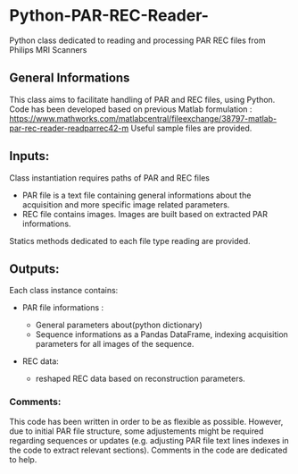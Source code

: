 # Python-PAR-REC-Reader-
Python class dedicated to reading and processing PAR REC files from Philips MRI Scanners

## General Informations
 This class aims to facilitate handling of PAR and REC files, using Python. 
Code has been developed based on previous Matlab formulation : https://www.mathworks.com/matlabcentral/fileexchange/38797-matlab-par-rec-reader-readparrec42-m  Useful sample files are provided.


## Inputs:
 Class instantiation requires paths of PAR and REC files
- PAR file is a text file containing general informations about the acquisition and more specific image related parameters.
- REC file contains images. Images are built based on extracted PAR informations.

Statics methods dedicated to each file type reading are provided.

## Outputs:
Each class instance contains:
 - PAR file informations : 
    - General parameters about(python dictionary)
    - Sequence informations as a Pandas DataFrame, indexing acquisition parameters for all images of the sequence. 
    
  - REC data:
    - reshaped REC data based on reconstruction parameters. 
### Comments:
 This code has been written in order to be as flexible as possible. However, due to initial PAR file structure, some adjustements might be required regarding sequences or updates (e.g. adjusting PAR file text lines indexes in the code to extract relevant sections). Comments in the code are dedicated to help.

